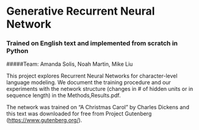 # Generative Recurrent Neural Network
### Trained on English text and implemented from scratch in Python
#####Team: Amanda Solis, Noah Martin, Mike Liu

This project explores Recurrent Neural Networks for character-level language modeling. We document the training procedure and our experiments with the network structure (changes in # of hidden units or in sequence length) in the Methods,Results.pdf.

The network was trained on “A Christmas Carol” by Charles Dickens and this text was downloaded for free from Project Gutenberg (https://www.gutenberg.org/).  
